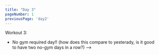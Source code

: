 ```yaml
---
title: "Day 3"
pageNumber: 1
previousPage: 'day2'
---
```


Workout 3:

- No gym required day!! (how does this compare to yesterady, is it good to have two no-gym days in a row?) -->